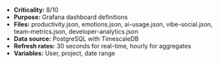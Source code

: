 - **Criticality:** 8/10
- **Purpose:** Grafana dashboard definitions
- **Files:** productivity.json, emotions.json, ai-usage.json, vibe-social.json, team-metrics.json, developer-analytics.json
- **Data source:** PostgreSQL with TimescaleDB
- **Refresh rates:** 30 seconds for real-time, hourly for aggregates
- **Variables:** User, project, date range

